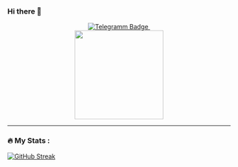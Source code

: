 ### Hi there 👋

<div id="badges" align="center">
  <a href="https://t.me/g171g">
    <img src="https://img.shields.io/badge/Telegram-purple?logo=telegram&logoColor=black" alt="Telegramm Badge"/>
  </a>
  <a href="https://www.youtube.com/watch?v=dQw4w9WgXcQ">
    <img src="https://komarev.com/ghpvc/?username=ovchi17" alt=""/>
  </a>

</div>
<div id="header" align="center">
  <img src="https://media.giphy.com/media/v1.Y2lkPTc5MGI3NjExZGQ1YzJmMTQ2NTNlNDkyNTAxYWU1MzNkYWQyOWY2ZjM1ODZjNjhkZiZlcD12MV9pbnRlcm5hbF9naWZzX2dpZklkJmN0PWc/l0aSgmztK0XdbHmpFv/giphy.gif" width="200"/>
</div>

---

### :fire: My Stats :
[![GitHub Streak](http://github-readme-streak-stats.herokuapp.com?user=ovchi17&theme=radical&hide_border=true&date_format=j%2Fn%5B%2FY%5D)](https://git.io/streak-stats)
